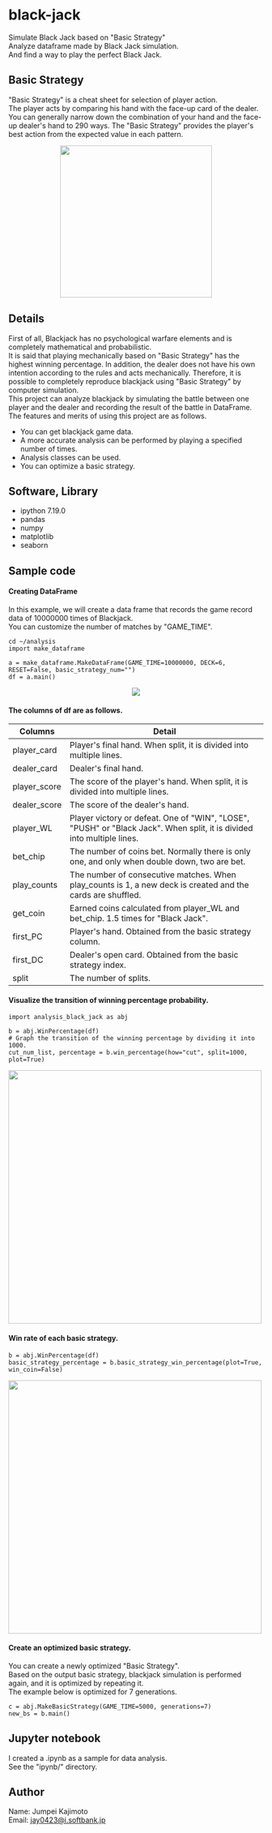 # black-jack
Simulate Black Jack based on "Basic Strategy"  
Analyze dataframe made by Black Jack simulation.  
And find a way to play the perfect Black Jack.  

## Basic Strategy
"Basic Strategy" is a cheat sheet for selection of player action.  
The player acts by comparing his hand with the face-up card of the dealer. You can generally narrow down the combination of your hand and the face-up dealer's hand to 290 ways. The "Basic Strategy" provides the player's best action from the expected value in each pattern.  

<div align="center">
<img src="./img/basic_strategy.PNG" width=300>
</div>

## Details
First of all, Blackjack has no psychological warfare elements and is completely mathematical and probabilistic.  
It is said that playing mechanically based on "Basic Strategy" has the highest winning percentage. In addition, the dealer does not have his own intention according to the rules and acts mechanically. Therefore, it is possible to completely reproduce blackjack using "Basic Strategy" by computer simulation.  
This project can analyze blackjack by simulating the battle between one player and the dealer and recording the result of the battle in DataFrame.  
The features and merits of using this project are as follows.  
- You can get blackjack game data.
- A more accurate analysis can be performed by playing a specified number of times.
- Analysis classes can be used.
- You can optimize a basic strategy.

## Software, Library
- ipython 7.19.0
- pandas
- numpy
- matplotlib
- seaborn

## Sample code
#### Creating DataFrame
In this example, we will create a data frame that records the game record data of 10000000 times of Blackjack.  
You can customize the number of matches by "GAME_TIME".

```
cd ~/analysis
import make_dataframe

a = make_dataframe.MakeDataFrame(GAME_TIME=10000000, DECK=6, RESET=False, basic_strategy_num="")
df = a.main()
```

<div align="center">
<img src="./img/df.PNG">
</div>

#### The columns of df are as follows.

|  Columns  |  Detail |
| ---- | ---- |
|  player_card  |  Player's final hand. When split, it is divided into multiple lines.  |
|  dealer_card  |  Dealer's final hand.  |
|  player_score  |  The score of the player's hand. When split, it is divided into multiple lines.  |
|  dealer_score  |  The score of the dealer's hand.   |
|  player_WL  |  Player victory or defeat. One of "WIN", "LOSE", "PUSH" or "Black Jack". When split, it is divided into multiple lines.  |
|  bet_chip  |  The number of coins bet. Normally there is only one, and only when double down, two are bet.  |
|  play_counts  |  The number of consecutive matches. When play_counts is 1, a new deck is created and the cards are shuffled.  |
|  get_coin  |  Earned coins calculated from player_WL and bet_chip. 1.5 times for "Black Jack".  |
|  first_PC  |  Player's hand. Obtained from the basic strategy column.  |
|  first_DC  |  Dealer's open card. Obtained from the basic strategy index.  |
|  split  |  The number of splits.  |

#### Visualize the transition of winning percentage probability.

```
import analysis_black_jack as abj

b = abj.WinPercentage(df)
# Graph the transition of the winning percentage by dividing it into 1000.
cut_num_list, percentage = b.win_percentage(how="cut", split=1000, plot=True)
```

<img src="./img/Transition_of_win_rate_10000000times.PNG" width=500>


#### Win rate of each basic strategy.

```
b = abj.WinPercentage(df)
basic_strategy_percentage = b.basic_strategy_win_percentage(plot=True, win_coin=False)
```

<img src="./img/basic_strategy_win_percentage.PNG" width=500>


#### Create an optimized basic strategy.

You can create a newly optimized "Basic Strategy".  
Based on the output basic strategy, blackjack simulation is performed again, and it is optimized by repeating it.  
The example below is optimized for 7 generations.

```
c = abj.MakeBasicStrategy(GAME_TIME=5000, generations=7)
new_bs = b.main()
```


## Jupyter notebook
I created a .ipynb as a sample for data analysis.  
See the "ipynb/" directory.

## Author
Name: Jumpei Kajimoto  
Email: jay0423@i.softbank.jp
